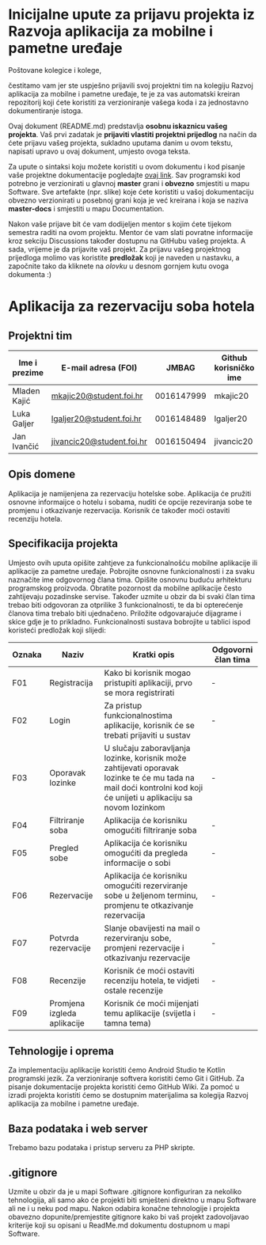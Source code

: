 # Inicijalne upute za prijavu projekta iz Razvoja aplikacija za mobilne i pametne uređaje

Poštovane kolegice i kolege, 

čestitamo vam jer ste uspješno prijavili svoj projektni tim na kolegiju Razvoj aplikacija za mobilne i pametne uređaje, te je za vas automatski kreiran repozitorij koji ćete koristiti za verzioniranje vašega koda i za jednostavno dokumentiranje istoga.

Ovaj dokument (README.md) predstavlja **osobnu iskaznicu vašeg projekta**. Vaš prvi zadatak je **prijaviti vlastiti projektni prijedlog** na način da ćete prijavu vašeg projekta, sukladno uputama danim u ovom tekstu, napisati upravo u ovaj dokument, umjesto ovoga teksta.

Za upute o sintaksi koju možete koristiti u ovom dokumentu i kod pisanje vaše projektne dokumentacije pogledajte [ovaj link](https://guides.github.com/features/mastering-markdown/).
Sav programski kod potrebno je verzionirati u glavnoj **master** grani i **obvezno** smjestiti u mapu Software. Sve artefakte (npr. slike) koje ćete koristiti u vašoj dokumentaciju obvezno verzionirati u posebnoj grani koja je već kreirana i koja se naziva **master-docs** i smjestiti u mapu Documentation.

Nakon vaše prijave bit će vam dodijeljen mentor s kojim ćete tijekom semestra raditi na ovom projektu. Mentor će vam slati povratne informacije kroz sekciju Discussions također dostupnu na GitHubu vašeg projekta. A sada, vrijeme je da prijavite vaš projekt. Za prijavu vašeg projektnog prijedloga molimo vas koristite **predložak** koji je naveden u nastavku, a započnite tako da kliknete na *olovku* u desnom gornjem kutu ovoga dokumenta :) 

# Aplikacija za rezervaciju soba hotela

## Projektni tim

Ime i prezime | E-mail adresa (FOI) | JMBAG | Github korisničko ime | Seminarska grupa
------------  | ------------------- | ----- | --------------------- | ----------------
Mladen Kajić | mkajic20@student.foi.hr | 0016147999 | mkajic20 | IPS3-S-G1.1
Luka Galjer | lgaljer20@student.foi.hr | 0016148489 | lgaljer20 | IPS3-S-G1.1
Jan Ivančić | jivancic20@student.foi.hr | 0016150494 | jivancic20 | IPS3-S-G1.1

## Opis domene

Aplikacija je namijenjena za rezervaciju hotelske sobe. Aplikacija će pružiti osnovne informaijce o hotelu i sobama, nuditi će opcije rezeviranja sobe te promjenu i otkazivanje rezervacija. Korisnik će također moći ostaviti recenziju hotela.



## Specifikacija projekta
Umjesto ovih uputa opišite zahtjeve za funkcionalnošću mobilne aplikacije ili aplikacije za pametne uređaje. Pobrojite osnovne funkcionalnosti i za svaku naznačite ime odgovornog člana tima. Opišite osnovnu buduću arhitekturu programskog proizvoda. Obratite pozornost da mobilne aplikacije često zahtijevaju pozadinske servise. Također uzmite u obzir da bi svaki član tima trebao biti odgovoran za otprilike 3 funkcionalnosti, te da bi opterećenje članova tima trebalo biti ujednačeno. Priložite odgovarajuće dijagrame i skice gdje je to prikladno. Funkcionalnosti sustava bobrojite u tablici ispod koristeći predložak koji slijedi:

Oznaka | Naziv | Kratki opis | Odgovorni član tima
------ | ----- | ----------- | -------------------
F01 | Registracija | Kako bi korisnik mogao pristupiti aplikaciji, prvo se mora registrirati | -
F02 | Login | Za pristup funkcionalnostima aplikacije, korisnik će se trebati prijaviti u sustav | -
F03 | Oporavak lozinke | U slučaju zaboravljanja lozinke, korisnik može zahtijevati oporavak lozinke te će mu tada na mail doći kontrolni kod koji će unijeti u aplikaciju sa novom lozinkom | -
F04 | Filtriranje soba | Aplikacija će korisniku omogućiti filtriranje soba | -
F05 | Pregled sobe | Aplikacija će korisniku omogućiti da pregleda informacije o sobi | -
F06 | Rezervacije | Aplikacija će korisniku omogućiti rezerviranje sobe u željenom terminu, promjenu te otkazivanje rezervacija | -
F07 | Potvrda rezervacije | Slanje obavijesti na mail o rezerviranju sobe, promjeni rezervacije i otkazivanju rezervacije | -
F08 | Recenzije | Korisnik će moći ostaviti recenziju hotela, te vidjeti ostale recenzije | -
F09 | Promjena izgleda aplikacije | Korisnik će moći mijenjati temu aplikacije (svijetla i tamna tema) | -

## Tehnologije i oprema

Za implementaciju aplikacije koristiti ćemo Android Studio te Kotlin programski jezik. Za verzioniranje softvera koristiti ćemo Git i GitHub. Za pisanje dokumentacije projekta koristiti ćemo GitHub Wiki. Za pomoć u izradi projekta koristiti ćemo se dostupnim materijalima sa kolegija Razvoj aplikacija za mobilne i pametne uređaje. 

## Baza podataka i web server

Trebamo bazu podataka i pristup serveru za PHP skripte.

## .gitignore
Uzmite u obzir da je u mapi Software .gitignore konfiguriran za nekoliko tehnologija, ali samo ako će projekti biti smješteni direktno u mapu Software ali ne i u neku pod mapu. Nakon odabira konačne tehnologije i projekta obavezno dopunite/premjestite gitignore kako bi vaš projekt zadovoljavao kriterije koji su opisani u ReadMe.md dokumentu dostupnom u mapi Software.
